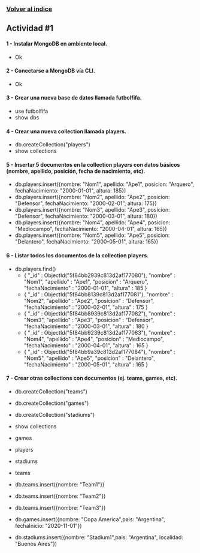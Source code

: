 ### [Volver al indice](README.md)

## Actividad #1

#### 1 - Instalar MongoDB en ambiente local.
* Ok

#### 2 - Conectarse a MongoDB vía CLI.
* Ok

#### 3 - Crear una nueva base de datos llamada futbolfifa.
* use futbolfifa
* show dbs

#### 4 - Crear una nueva collection llamada players.
* db.createCollection("players")
* show collections

#### 5 - Insertar 5 documentos en la collection players con datos básicos (nombre, apellido, posición, fecha de nacimiento, etc).
* db.players.insert({nombre: "Nom1", apellido: "Ape1", posicion: "Arquero", fechaNacimiento: "2000-01-01", altura: 185})
* db.players.insert({nombre: "Nom2", apellido: "Ape2", posicion: "Defensor", fechaNacimiento: "2000-02-01", altura: 175})
* db.players.insert({nombre: "Nom3", apellido: "Ape3", posicion: "Defensor", fechaNacimiento: "2000-03-01", altura: 180})
* db.players.insert({nombre: "Nom4", apellido: "Ape4", posicion: "Mediocampo", fechaNacimiento: "2000-04-01", altura: 165})
* db.players.insert({nombre: "Nom5", apellido: "Ape5", posicion: "Delantero", fechaNacimiento: "2000-05-01", altura: 165})

#### 6 - Listar todos los documentos de la collection players.
* db.players.find()
   * { "_id" : ObjectId("5f84bb2939c813d2af177080"), "nombre" : "Nom1", "apellido" : "Ape1", "posicion" : "Arquero", "fechaNacimiento" : "2000-01-01", "altura" : 185 }
   * { "_id" : ObjectId("5f84bb8139c813d2af177081"), "nombre" : "Nom2", "apellido" : "Ape2", "posicion" : "Defensor", "fechaNacimiento" : "2000-02-01", "altura" : 175 }
   * { "_id" : ObjectId("5f84bb8939c813d2af177082"), "nombre" : "Nom3", "apellido" : "Ape3", "posicion" : "Defensor", "fechaNacimiento" : "2000-03-01", "altura" : 180 }
   * { "_id" : ObjectId("5f84bb9239c813d2af177083"), "nombre" : "Nom4", "apellido" : "Ape4", "posicion" : "Mediocampo", "fechaNacimiento" : "2000-04-01", "altura" : 165 }
   * { "_id" : ObjectId("5f84bb9a39c813d2af177084"), "nombre" : "Nom5", "apellido" : "Ape5", "posicion" : "Delantero", "fechaNacimiento" : "2000-05-01", "altura" : 165 }

#### 7 - Crear otras collections con documentos (ej. teams, games, etc).
* db.createCollection("teams")
* db.createCollection("games")
* db.createCollection("stadiums")
* show collections
 * games
 * players
 * stadiums
 * teams

* db.teams.insert({nombre: "Team1"})
* db.teams.insert({nombre: "Team2"})
* db.teams.insert({nombre: "Team3"})
* db.games.insert({nombre: "Copa America",pais: "Argentina", fechaInicio: "2020-11-01"})
* db.stadiums.insert({nombre: "Stadium1",pais: "Argentina", localidad: "Buenos Aires"})
    



